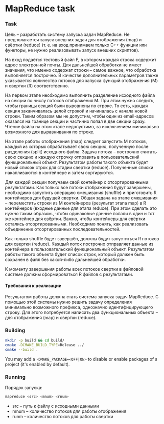 # MapReduce task

### Task

Цель – разработать систему запуска задач MapReduce. Не предполагается запуск внешних задач для отображения (map) и свёртки (reduce) (т. е. на вход принимаем только C++ функции или функторы, не нужно реализовывать запуск внешних скриптов).

На вход подаётся тестовый файл F, в котором каждая строка содержит адрес электронной почты. Для дальнейшей обработки не имеет значения, что именно содержат строки – самое важное, что обработка выполняется построчно.
В качестве дополнительных параметров также указывается количество потоков для запуска функций отображения (M) и свертки (R) соответственно.

На первом этапе необходимо выполнить разделение исходного файла на секции по числу потоков отображения M. При этом нужно следить, чтобы границы секций были выровнены по строке. То есть, каждая секция заканчивалась целой строкой и начиналась с начала новой строки. Таким
образом мы не допустим, чтобы один из email-адресов оказался на границе секции и частично попал в две секции сразу. Чтение файла на этом этапе недопустимо, за исключением минимально
возможного для выравнивания по строке.

На этапе работы отображения (map) следует запустить M потоков, каждый из которых обрабатывает свою секцию, полученную после разделения (split) исходного файла. Задача потока – построчно считать свою секцию и каждую строчку отправить в пользовательский функциональный объект. Результатом работы такого объекта будет новый список строк для стадии свертки (reduce). Полученные списки накапливаются в контейнере и затем сортируются.

Для каждой секции получаем свой контейнер с отсортированными результатами.
Как только все потоки отображения будут завершены, необходимо запустить операцию смешивания (shuffle) и приготовить R контейнеров для будущей свертки. Общая задача на этапе смешивания – переместить строки из M контейнеров (результат этапа map) в R контейнеров (входные данные для этапа reduce). При этом сделать это нужно таким образом., чтобы одинаковые данные попали в один и тот же контейнер для свёртки. Важно, чтобы контейнеры для
свёртки остались отсортированными. Необходимо понять, как реализовать объединение отсортированных последовательностей.

Как только shuffle будет завершён, должны будут запуститься R потоков для свертки (reduce). Каждый поток построчно отправляет данные из контейнера в пользовательский функциональный объект. Результатом работы такого объекта будет список строк, который должен быть сохранен в файл без какой-либо дальнейшей обработки.

К моменту завершения работы всех потоков свертки в файловой системе должны сформироваться R файлов с результатами.

#### Требования к реализации

Результатом работы должна стать система запуска задач MapReduce. С помощью этой системы нужно решить задачу определения минимально возможного префикса, однозначно идентифицирующего строку. Для этого потребуется написать два функциональных объекта – для отображения (map) и свертки (reduce).

### Building

```bash
mkdir -p build && cd build/
cmake -DCMAKE_BUILD_TYPE=Release ../
cmake --build .
```

You may add a `-DMAKE_PACKAGE=<OFF|ON>` to disable or enable packages of a project (it's enabled by default).

### Running

Порядок запуска:

```bash
mapreduce <src> <mnum> <rnum>
```

* src – путь к файлу с исходными данными
* mnum – количество потоков для работы отображения
* runm – количество потоков для работы свертки
